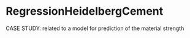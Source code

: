 # RegressionHeidelbergCement

CASE STUDY: related to a model for prediction of the material strength
